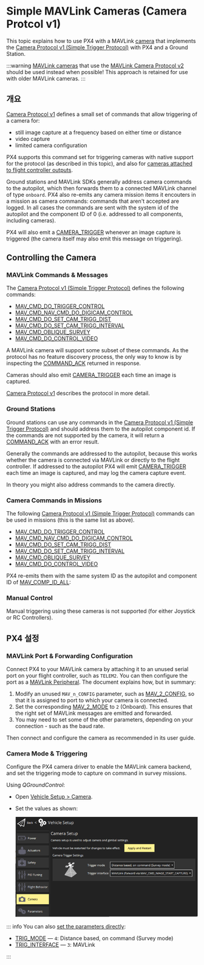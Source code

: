 # Simple MAVLink Cameras (Camera Protcol v1)

This topic explains how to use PX4 with a MAVLink [camera](../camera/index.md) that implements the [Camera Protocol v1 (Simple Trigger Protocol)](https://mavlink.io/en/services/camera_v1.html) with PX4 and a Ground Station.

:::warning
[MAVLink cameras](../camera/mavlink_v2_camera.md) that use the [MAVLink Camera Protocol v2](https://mavlink.io/en/services/camera.html) should be used instead when possible!
This approach is retained for use with older MAVLink cameras.
:::

## 개요

[Camera Protocol v1](https://mavlink.io/en/services/camera_v1.html) defines a small set of commands that allow triggering of a camera for:

- still image capture at a frequency based on either time or distance
- video capture
- limited camera configuration

PX4 supports this command set for triggering cameras with native support for the protocol (as described in this topic), and also for [cameras attached to flight controller outputs](../camera/fc_connected_camera.md).

Ground stations and MAVLink SDKs generally address camera commands to the autopilot, which then forwards them to a connected MAVLink channel of type `onboard`.
PX4 also re-emits any camera mission items it encouters in a mission as camera commands: commands that aren't accepted are logged.
In all cases the commands are sent with the system id of the autopilot and the component ID of 0 (i.e. addressed to all components, including cameras).

PX4 will also emit a [CAMERA_TRIGGER](https://mavlink.io/en/messages/common.html#CAMERA_TRIGGER) whenever an image capture is triggered (the camera itself may also emit this message on triggering).

## Controlling the Camera

### MAVLink Commands & Messages

The [Camera Protocol v1 (Simple Trigger Protocol)](https://mavlink.io/en/services/camera_v1.html) defines the following commands:

- [MAV_CMD_DO_TRIGGER_CONTROL](https://mavlink.io/en/messages/common.html#MAV_CMD_DO_TRIGGER_CONTROL)
- [MAV_CMD_NAV_CMD_DO_DIGICAM_CONTROL](https://mavlink.io/en/messages/common.html#MAV_CMD_NAV_CMD_DO_DIGICAM_CONTROL)
- [MAV_CMD_DO_SET_CAM_TRIGG_DIST](https://mavlink.io/en/messages/common.html#MAV_CMD_DO_SET_CAM_TRIGG_DIST)
- [MAV_CMD_DO_SET_CAM_TRIGG_INTERVAL](https://mavlink.io/en/messages/common.html#MAV_CMD_DO_SET_CAM_TRIGG_INTERVAL)
- [MAV_CMD_OBLIQUE_SURVEY](https://mavlink.io/en/messages/common.html#MAV_CMD_OBLIQUE_SURVEY)
- [MAV_CMD_DO_CONTROL_VIDEO](https://mavlink.io/en/messages/common.html#MAV_CMD_DO_CONTROL_VIDEO)

A MAVLink camera will support some subset of these commands.
As the protocol has no feature discovery process, the only way to know is by inspecting the [COMMAND_ACK](https://mavlink.io/en/messages/common.html#COMMAND_ACK) returned in response.

Cameras should also emit [CAMERA_TRIGGER](https://mavlink.io/en/messages/common.html#CAMERA_TRIGGER) each time an image is captured.

[Camera Protocol v1](https://mavlink.io/en/services/camera_v1.html) describes the protocol in more detail.

### Ground Stations

Ground stations can use any commands in the [Camera Protocol v1 (Simple Trigger Protocol)](https://mavlink.io/en/services/camera_v1.html) and should address them to the autopilot component id.
If the commands are not supported by the camera, it will return a [COMMAND_ACK](https://mavlink.io/en/messages/common.html#COMMAND_ACK) with an error result.

Generally the commands are addressed to the autopilot, because this works whether the camera is connected via MAVLink or directly to the flight controller.
If addressed to the autopilot PX4 will emit [CAMERA_TRIGGER](https://mavlink.io/en/messages/common.html#CAMERA_TRIGGER) each time an image is captured, and may log the camera capture event.

<!-- "May" because the camera feedback module is "supposed"  to log just camera capture from a capture pin connected to camera hotshoe, but currently logs all camera trigger events from the camera trigger driver https://github.com/PX4/PX4-Autopilot/pull/23103 -->

In theory you might also address commands to the camera directly.

### Camera Commands in Missions

The following [Camera Protocol v1 (Simple Trigger Protocol)](https://mavlink.io/en/services/camera_v1.html) commands can be used in missions (this is the same list as above).

- [MAV_CMD_DO_TRIGGER_CONTROL](https://mavlink.io/en/messages/common.html#MAV_CMD_DO_TRIGGER_CONTROL)
- [MAV_CMD_NAV_CMD_DO_DIGICAM_CONTROL](https://mavlink.io/en/messages/common.html#MAV_CMD_NAV_CMD_DO_DIGICAM_CONTROL)
- [MAV_CMD_DO_SET_CAM_TRIGG_DIST](https://mavlink.io/en/messages/common.html#MAV_CMD_DO_SET_CAM_TRIGG_DIST)
- [MAV_CMD_DO_SET_CAM_TRIGG_INTERVAL](https://mavlink.io/en/messages/common.html#MAV_CMD_DO_SET_CAM_TRIGG_INTERVAL)
- [MAV_CMD_OBLIQUE_SURVEY](https://mavlink.io/en/messages/common.html#MAV_CMD_OBLIQUE_SURVEY)
- [MAV_CMD_DO_CONTROL_VIDEO](https://mavlink.io/en/messages/common.html#MAV_CMD_DO_CONTROL_VIDEO)

PX4 re-emits them with the same system ID as the autopilot and component ID of [MAV_COMP_ID_ALL](https://mavlink.io/en/messages/common.html#MAV_COMP_ID_ALL):

<!-- See camera_architecture.md topic for detail on how this is implemented -->

### Manual Control

Manual triggering using these cameras is not supported (for either Joystick or RC Controllers).

## PX4 설정

<!-- set up the mode and triggering -->

### MAVLink Port & Forwarding Configuration

Connect PX4 to your MAVLink camera by attaching it to an unused serial port on your flight controller, such as `TELEM2`.
You can then configure the port as a [MAVLink Peripheral](../peripherals/mavlink_peripherals.md).
The document explains how, but in summary:

1. Modify an unused `MAV_n_CONFIG` parameter, such as [MAV_2_CONFIG](../advanced_config/parameter_reference.md#MAV_2_CONFIG), so that it is assigned to port to which your camera is connected.
2. Set the corresponding [MAV_2_MODE](../advanced_config/parameter_reference.md#MAV_2_MODE) to `2` (Onboard).
   This ensures that the right set of MAVLink messages are emitted and forwarded.
3. You may need to set some of the other parameters, depending on your connection - such as the baud rate.

Then connect and configure the camera as recommended in its user guide.

<!-- Removed this because I am pretty sure forwarding happens automatically for this set. Keeping it simple.
1. Set [MAV_2_FORWARD](../advanced_config/parameter_reference.md#MAV_2_FORWARD) if you want to enable forwarding of MAVLink messages to other ports, such as the one that is connected to the ground station.
-->

### Camera Mode & Triggering

Configure the PX4 camera driver to enable the MAVLink camera backend, and set the triggering mode to capture on command in survey missions.

Using _QGroundControl_:

- Open [Vehicle Setup > Camera](https://docs.qgroundcontrol.com/master/en/qgc-user-guide/setup_view/camera.html#px4-camera-setup).
- Set the values as shown:

  ![Camera Setup Screen - Trigger mode and interface for MAVLink](../../assets/camera/mavlink_camera_settings.png)

::: info
You can also [set the parameters directly](../advanced_config/parameters.md):

- [TRIG_MODE](../advanced_config/parameter_reference.md#TRIG_MODE) — `4`: Distance based, on command (Survey mode)
- [TRIG_INTERFACE](../advanced_config/parameter_reference.md#TRIG_INTERFACE) — `3`: MAVLink

:::
